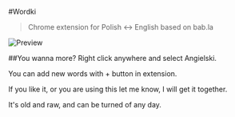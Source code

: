 #Wordki

> Chrome extension for Polish <-> English based on bab.la

![Preview](https://raw.githubusercontent.com/elmccd/wordki/master/preview.png "Preview")

##You wanna more?
Right click anywhere and select Angielski.

You can add new words with + button in extension.

If you like it, or you are using this let me know, I will get it together.

It's old and raw, and can be turned of any day.
